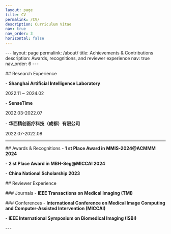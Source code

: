 ```yaml
---
layout: page
title: CV
permalink: /CV/
description: Curriculum Vitae
nav: true
nav_order: 3
horizontal: false
---
```


 \---
layout: page
permalink: /about/
title: Achievements & Contributions
description: Awards, recognitions, and reviewer experience
nav: true
nav_order: 6
\---

\## Research Experience

\-  **Shanghai Artificial Intelligence Laboratory**

2022.11 ~ 2024.02

\-  **SenseTime**

2022.03-2022.07

\-  **华西精创医疗科技（成都）有限公司**

2022.07-2022.08

---

\## Awards & Recognitions
\- **1 st Place Award in MMIS-2024@ACMMM 2024** 

\- **2 st Place Award in MBH-Seg@MICCAI 2024** 

\- **China National Scholarship 2023**

\## Reviewer Experience

\### Journals
\- **IEEE Transactions on Medical Imaging  (TMI)** 

\### Conferences
\- **International Conference on Medical Image Computing and Computer-Assisted Intervention (MICCAI)** 

\- **IEEE International Symposium on Biomedical Imaging  (ISBI)** 

\---
 


